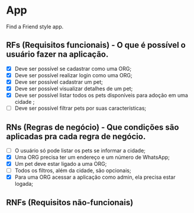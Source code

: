 # App

Find a Friend style app.

## RFs (Requisitos funcionais) - O que é possível o usuário fazer na aplicação.

- [x] Deve ser possível se cadastrar como uma ORG;
- [x] Deve ser possível realizar login como uma ORG;
- [x] Deve ser possível cadastrar um pet;
- [x] Deve ser possível visualizar detalhes de um pet;
- [x] Deve ser possível listar todos os pets disponíveis para adoção em uma cidade ;
- [ ] Deve ser possível filtrar pets por suas características;

## RNs (Regras de negócio) - Que condições são aplicadas pra cada regra de negócio.

- [ ] O usuário só pode listar os pets se informar a cidade;
- [x] Uma ORG precisa ter um endereço e um número de WhatsApp;
- [x] Um pet deve estar ligado a uma ORG;
- [ ] Todos os filtros, além da cidade, são opcionais;
- [x] Para uma ORG acessar a aplicação como admin, ela precisa estar logada;

## RNFs (Requisitos não-funcionais)

